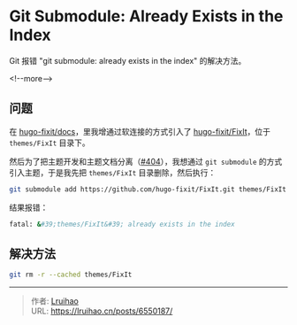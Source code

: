 # Git Submodule: Already Exists in the Index


Git 报错 &#34;git submodule: already exists in the index&#34; 的解决方法。

&lt;!--more--&gt;

## 问题

在 [hugo-fixit/docs](https://github.com/hugo-fixit/docs.git)，里我增通过软连接的方式引入了 [hugo-fixit/FixIt](https://github.com/hugo-fixit/FixIt.git)，位于 `themes/FixIt` 目录下。

然后为了把主题开发和主题文档分离（[#404](https://github.com/hugo-fixit/FixIt/issues/404)），我想通过 `git submodule` 的方式引入主题，于是我先把 `themes/FixIt` 目录删除，然后执行：

```bash
git submodule add https://github.com/hugo-fixit/FixIt.git themes/FixIt
```

结果报错：

```bash
fatal: &#39;themes/FixIt&#39; already exists in the index
```

## 解决方法

```bash
git rm -r --cached themes/FixIt
```


---

> 作者: [Lruihao](https://github.com/Lruihao)  
> URL: https://lruihao.cn/posts/6550187/  

